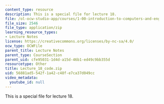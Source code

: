 ```yaml
---
content_type: resource
description: This is a special file for lecture 18.
file: /ol-ocw-studio-app/courses/1-00-introduction-to-computers-and-engineering-problem-solving-spring-2012/56881ad5542f1a42c48fe7ca37d049cc_Lecture_18_code.zip
file_size: 2546
file_type: application/zip
learning_resource_types:
- Lecture Notes
license: https://creativecommons.org/licenses/by-nc-sa/4.0/
ocw_type: OCWFile
parent_title: Lecture Notes
parent_type: CourseSection
parent_uid: cfe95031-1d4d-a15d-46b1-ed49c9bb355d
resourcetype: Other
title: Lecture_18_code.zip
uid: 56881ad5-542f-1a42-c48f-e7ca37d049cc
video_metadata:
  youtube_id: null
---
```

This is a special file for lecture 18.